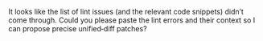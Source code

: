 It looks like the list of lint issues (and the relevant code snippets) didn’t come through. Could you please paste the lint errors and their context so I can propose precise unified‑diff patches?